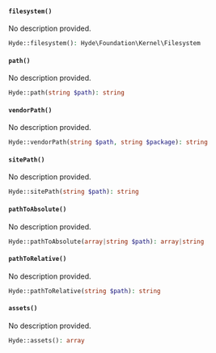 <section id="hyde-kernel-filesystem-methods">

<!-- Start generated docs for Hyde\Foundation\Concerns\ForwardsFilesystem -->
<!-- Generated by HydePHP DocGen script at 2024-07-28 10:41:33 in 0.13ms -->

#### `filesystem()`

No description provided.

```php
Hyde::filesystem(): Hyde\Foundation\Kernel\Filesystem
```

#### `path()`

No description provided.

```php
Hyde::path(string $path): string
```

#### `vendorPath()`

No description provided.

```php
Hyde::vendorPath(string $path, string $package): string
```

#### `sitePath()`

No description provided.

```php
Hyde::sitePath(string $path): string
```

#### `pathToAbsolute()`

No description provided.

```php
Hyde::pathToAbsolute(array|string $path): array|string
```

#### `pathToRelative()`

No description provided.

```php
Hyde::pathToRelative(string $path): string
```

#### `assets()`

No description provided.

```php
Hyde::assets(): array
```

<!-- End generated docs for Hyde\Foundation\Concerns\ForwardsFilesystem -->

</section>
